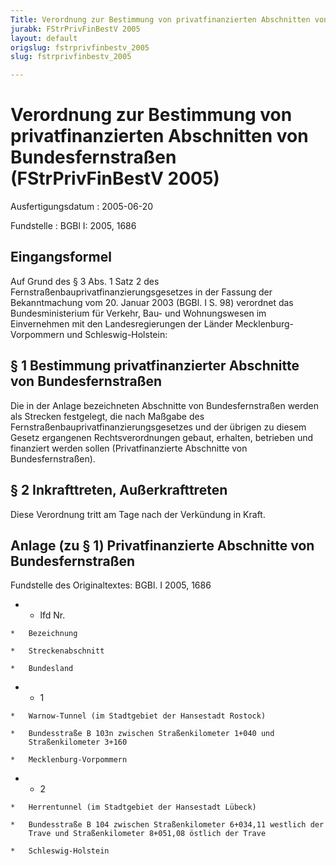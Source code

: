 ```yaml
---
Title: Verordnung zur Bestimmung von privatfinanzierten Abschnitten von Bundesfernstraßen
jurabk: FStrPrivFinBestV 2005
layout: default
origslug: fstrprivfinbestv_2005
slug: fstrprivfinbestv_2005

---
```


# Verordnung zur Bestimmung von privatfinanzierten Abschnitten von Bundesfernstraßen (FStrPrivFinBestV 2005)

Ausfertigungsdatum
:   2005-06-20

Fundstelle
:   BGBl I: 2005, 1686



## Eingangsformel

Auf Grund des § 3 Abs. 1 Satz 2 des
Fernstraßenbauprivatfinanzierungsgesetzes in der Fassung der
Bekanntmachung vom 20. Januar 2003 (BGBl. I S. 98) verordnet das
Bundesministerium für Verkehr, Bau- und Wohnungswesen im Einvernehmen
mit den Landesregierungen der Länder Mecklenburg-Vorpommern und
Schleswig-Holstein:


## § 1 Bestimmung privatfinanzierter Abschnitte von Bundesfernstraßen

Die in der Anlage bezeichneten Abschnitte von Bundesfernstraßen werden
als Strecken festgelegt, die nach Maßgabe des
Fernstraßenbauprivatfinanzierungsgesetzes und der übrigen zu diesem
Gesetz ergangenen Rechtsverordnungen gebaut, erhalten, betrieben und
finanziert werden sollen (Privatfinanzierte Abschnitte von
Bundesfernstraßen).


## § 2 Inkrafttreten, Außerkrafttreten

Diese Verordnung tritt am Tage nach der Verkündung in Kraft.


## Anlage (zu § 1) Privatfinanzierte Abschnitte von Bundesfernstraßen

Fundstelle des Originaltextes: BGBl. I 2005, 1686

*    *   lfd Nr.

    *   Bezeichnung

    *   Streckenabschnitt

    *   Bundesland


*    *   1

    *   Warnow-Tunnel (im Stadtgebiet der Hansestadt Rostock)

    *   Bundesstraße B 103n zwischen Straßenkilometer 1+040 und
        Straßenkilometer 3+160

    *   Mecklenburg-Vorpommern


*    *   2

    *   Herrentunnel (im Stadtgebiet der Hansestadt Lübeck)

    *   Bundesstraße B 104 zwischen Straßenkilometer 6+034,11 westlich der
        Trave und Straßenkilometer 8+051,08 östlich der Trave

    *   Schleswig-Holstein




